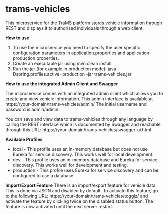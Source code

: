 # trams-vehicles
This microservice for the TraMS platform stores vehicle information through REST and displays it to authorised individuals through a web client.

**How to use**

1. To use the microservice you need to specify the user specific configuration parameters in application.properties and application-production.properties. 
2. Create an executable jar using mvn clean install.
3. Run the jar (for example in production mode): java -Dspring.profiles.active=production -jar trams-vehicles.jar

**How to use the integrated Admin Client and Swagger**

The microservice comes with an integrated admin client which allows you to create and view vehicle information. This admin interface is available at https://your-domain/trams-vehicles/admin/ The initial username and password is admin/admin.

You can save and view data to trams-vehicles through any language by calling the REST interface which is documented by Swagger and reachable through this URL:  https://your-domain/trams-vehicles/swagger-ui.html

**Available Profiles**
* local - This profile uses an in-memory database but does not use Eureka for service discovery. This works well for local development.
* dev - This profile uses an in-memory database and Eureka for service discovery. This works well for development and testing.
* production - This profile uses Eureka for service discovery and can be configured to use a database.

**Import/Export Feature**
There is an import/export feature for vehicle data. This is done via JSON and disabled by default. To activate this feature, go to the following URL: https://your-domain/trams-vehicles/togglz/ and activate the feature by clicking twice on the disabled status button. The feature is now activated until the next server restart. 
